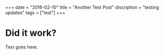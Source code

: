 +++
date = "2016-02-10"
title = "Another Test Post"
discription = "testing updates"
tags = ["test"]
+++

# Did it work?

Text goes here.
